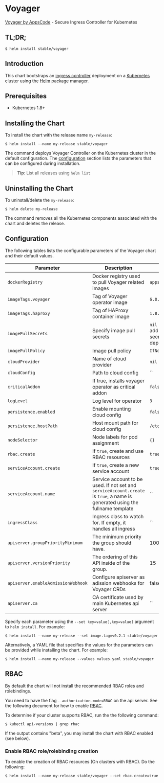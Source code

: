 # Voyager
[Voyager by AppsCode](https://github.com/appscode/voyager) - Secure Ingress Controller for Kubernetes

## TL;DR;

```console
$ helm install stable/voyager
```

## Introduction

This chart bootstraps an [ingress controller](https://github.com/appscode/voyager) deployment on a [Kubernetes](http://kubernetes.io) cluster using the [Helm](https://helm.sh) package manager.


## Prerequisites

- Kubernetes 1.8+

## Installing the Chart
To install the chart with the release name `my-release`:
```console
$ helm install --name my-release stable/voyager
```
The command deploys Voyager Controller on the Kubernetes cluster in the default configuration. The [configuration](#configuration) section lists the parameters that can be configured during installation.

> **Tip**: List all releases using `helm list`

## Uninstalling the Chart

To uninstall/delete the `my-release`:

```console
$ helm delete my-release
```

The command removes all the Kubernetes components associated with the chart and deletes the release.

## Configuration

The following tables lists the configurable parameters of the Voyager chart and their default values.


| Parameter                          | Description                                                   | Default               |
| -----------------------------------| ------------------------------------------------------------- | ----------------------|
| `dockerRegistry`                   | Docker registry used to pull Voyager related images           | `appscode`            |
| `imageTags.voyager`                | Tag of Voyager operator image                                 | `6.0.0`       |
| `imageTags.haproxy`                | Tag of HAProxy container image                                | `1.8.5-6.0.0` |
| `imagePullSecrets`                 | Specify image pull secrets                                    | `nil` (does not add image pull secrets to deployed pods) |
| `imagePullPolicy`                  | Image pull policy                                             | `IfNotPresent`        |
| `cloudProvider`                    | Name of cloud provider                                        | `nil`                 |
| `cloudConfig`                      | Path to cloud config                                          | ``                    |
| `criticalAddon`                    | If true, installs voyager operator as critical addon          | `false`               |
| `logLevel`                         | Log level for operator                                        | `3`                   |
| `persistence.enabled`              | Enable mounting cloud config                                  | `false`               |
| `persistence.hostPath`             | Host mount path for cloud config                              | `/etc/kubernetes`     |
| `nodeSelector`                     | Node labels for pod assignment                                | `{}`                  |
| `rbac.create`                      | If `true`, create and use RBAC resources                      | `true`                |
| `serviceAccount.create`            | If `true`, create a new service account                       | `true`                |
| `serviceAccount.name`              | Service account to be used. If not set and `serviceAccount.create` is `true`, a name is generated using the fullname template | `` |
| `ingressClass`                     | Ingress class to watch for. If empty, it handles all ingress  | ``                    |
| `apiserver.groupPriorityMinimum`   | The minimum priority the group should have.                   | 10000                 |
| `apiserver.versionPriority`        | The ordering of this API inside of the group.                 | 15                    |
| `apiserver.enableAdmissionWebhook` | Configure apiserver as adission webhooks for Voyager CRDs     | false                 |
| `apiserver.ca`                     | CA certificate used by main Kubernetes api server             | ``                    |

Specify each parameter using the `--set key=value[,key=value]` argument to `helm install`. For example:

```console
$ helm install --name my-release --set image.tag=v0.2.1 stable/voyager
```

Alternatively, a YAML file that specifies the values for the parameters can be provided while
installing the chart. For example:

```console
$ helm install --name my-release --values values.yaml stable/voyager
```

## RBAC
By default the chart will not install the recommended RBAC roles and rolebindings.

You need to have the flag `--authorization-mode=RBAC` on the api server. See the following document for how to enable [RBAC](https://kubernetes.io/docs/admin/authorization/rbac/).

To determine if your cluster supports RBAC, run the the following command:

```console
$ kubectl api-versions | grep rbac
```

If the output contains "beta", you may install the chart with RBAC enabled (see below).

### Enable RBAC role/rolebinding creation

To enable the creation of RBAC resources (On clusters with RBAC). Do the following:

```console
$ helm install --name my-release stable/voyager --set rbac.create=true
```
